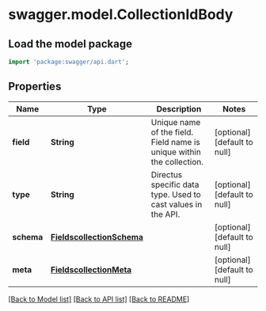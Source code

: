 # swagger.model.CollectionIdBody

## Load the model package
```dart
import 'package:swagger/api.dart';
```

## Properties
Name | Type | Description | Notes
------------ | ------------- | ------------- | -------------
**field** | **String** | Unique name of the field. Field name is unique within the collection. | [optional] [default to null]
**type** | **String** | Directus specific data type. Used to cast values in the API. | [optional] [default to null]
**schema** | [**FieldscollectionSchema**](FieldscollectionSchema.md) |  | [optional] [default to null]
**meta** | [**FieldscollectionMeta**](FieldscollectionMeta.md) |  | [optional] [default to null]

[[Back to Model list]](../README.md#documentation-for-models) [[Back to API list]](../README.md#documentation-for-api-endpoints) [[Back to README]](../README.md)

